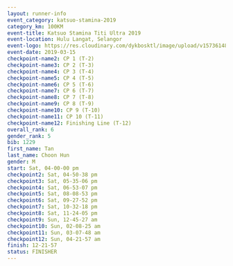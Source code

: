 ```yaml
--- 
layout: runner-info 
event_category: katsuo-stamina-2019 
category_km: 100KM 
event-title: Katsuo Stamina Titi Ultra 2019 
event-location: Hulu Langat, Selangor 
event-logo: https://res.cloudinary.com/dykbosktl/image/upload/v1573614825/Logo/Logo_p7ft6n.png 
event-date: 2019-03-15 
checkpoint-name2: CP 1 (T-2) 
checkpoint-name3: CP 2 (T-3) 
checkpoint-name4: CP 3 (T-4) 
checkpoint-name5: CP 4 (T-5) 
checkpoint-name6: CP 5 (T-6) 
checkpoint-name7: CP 6 (T-7) 
checkpoint-name8: CP 7 (T-8) 
checkpoint-name9: CP 8 (T-9) 
checkpoint-name10: CP 9 (T-10) 
checkpoint-name11: CP 10 (T-11) 
checkpoint-name12: Finishing Line (T-12) 
overall_rank: 6
gender_rank: 5
bib: 1229
first_name: Tan
last_name: Choon Hun
gender: M
start: Sat, 04-00-00 pm
checkpoint2: Sat, 04-50-38 pm
checkpoint3: Sat, 05-35-06 pm
checkpoint4: Sat, 06-53-07 pm
checkpoint5: Sat, 08-08-53 pm
checkpoint6: Sat, 09-27-52 pm
checkpoint7: Sat, 10-32-18 pm
checkpoint8: Sat, 11-24-05 pm
checkpoint9: Sun, 12-45-27 am
checkpoint10: Sun, 02-08-25 am
checkpoint11: Sun, 03-07-48 am
checkpoint12: Sun, 04-21-57 am
finish: 12-21-57
status: FINISHER
--- 
```

